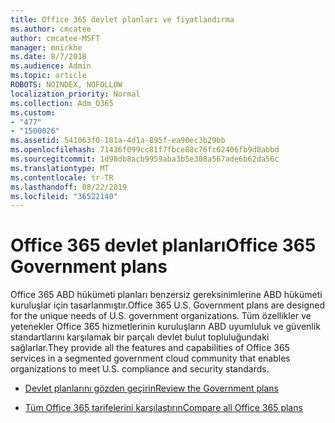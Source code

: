 ```yaml
---
title: Office 365 devlet planları ve fiyatlandırma
ms.author: cmcatee
author: cmcatee-MSFT
manager: mnirkhe
ms.date: 8/7/2018
ms.audience: Admin
ms.topic: article
ROBOTS: NOINDEX, NOFOLLOW
localization_priority: Normal
ms.collection: Adm_O365
ms.custom:
- "477"
- "1500026"
ms.assetid: 541063f0-181a-4d1a-895f-ea90ec3b29bb
ms.openlocfilehash: 71436f099cc81f7fbce88c76fc62406fb9d0abbd
ms.sourcegitcommit: 1d98db8acb9959aba3b5e308a567ade6b62da56c
ms.translationtype: MT
ms.contentlocale: tr-TR
ms.lasthandoff: 08/22/2019
ms.locfileid: "36522140"
---
```

# <a name="office-365-government-plans"></a><span data-ttu-id="0a370-102">Office 365 devlet planları</span><span class="sxs-lookup"><span data-stu-id="0a370-102">Office 365 Government plans</span></span>

<span data-ttu-id="0a370-103">Office 365 ABD hükümeti planları benzersiz gereksinimlerine ABD hükümeti kuruluşlar için tasarlanmıştır.</span><span class="sxs-lookup"><span data-stu-id="0a370-103">Office 365 U.S. Government plans are designed for the unique needs of U.S. government organizations.</span></span> <span data-ttu-id="0a370-104">Tüm özellikler ve yetenekler Office 365 hizmetlerinin kuruluşların ABD uyumluluk ve güvenlik standartlarını karşılamak bir parçalı devlet bulut topluluğundaki sağlarlar.</span><span class="sxs-lookup"><span data-stu-id="0a370-104">They provide all the features and capabilities of Office 365 services in a segmented government cloud community that enables organizations to meet U.S. compliance and security standards.</span></span>
  
- [<span data-ttu-id="0a370-105">Devlet planlarını gözden geçirin</span><span class="sxs-lookup"><span data-stu-id="0a370-105">Review the Government plans</span></span>](https://products.office.com/government/compare-office-365-government-plans)

- [<span data-ttu-id="0a370-106">Tüm Office 365 tarifelerini karşılaştırın</span><span class="sxs-lookup"><span data-stu-id="0a370-106">Compare all Office 365 plans</span></span>](https://products.office.com/business/compare-more-office-365-for-business-plans)